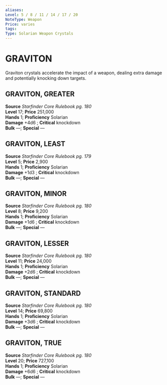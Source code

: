 ```yaml
---
aliases: 
Level: 5 / 8 / 11 / 14 / 17 / 20
NoteType: Weapon
Price: varies
tags: 
Type: Solarian Weapon Crystals
---
```

# GRAVITON

Graviton crystals accelerate the impact of a weapon, dealing extra damage and potentially knocking down targets.  

##  GRAVITON, GREATER

**Source** _Starfinder Core Rulebook pg. 180_  
**Level** 17; **Price** 251,000  
**Hands** 1; **Proficiency** Solarian  
**Damage** +4d6 ; **Critical** knockdown  
**Bulk** —; **Special** —

##  GRAVITON, LEAST

**Source** _Starfinder Core Rulebook pg. 179_  
**Level** 5; **Price** 2,900  
**Hands** 1; **Proficiency** Solarian  
**Damage** +1d3 ; **Critical** knockdown  
**Bulk** —; **Special** —

##  GRAVITON, MINOR

**Source** _Starfinder Core Rulebook pg. 180_  
**Level** 8; **Price** 9,200  
**Hands** 1; **Proficiency** Solarian  
**Damage** +1d6 ; **Critical** knockdown  
**Bulk** —; **Special** —

##  GRAVITON, LESSER

**Source** _Starfinder Core Rulebook pg. 180_  
**Level** 11; **Price** 24,000  
**Hands** 1; **Proficiency** Solarian  
**Damage** +2d6 ; **Critical** knockdown  
**Bulk** —; **Special** —

##  GRAVITON, STANDARD

**Source** _Starfinder Core Rulebook pg. 180_  
**Level** 14; **Price** 69,800  
**Hands** 1; **Proficiency** Solarian  
**Damage** +3d6 ; **Critical** knockdown  
**Bulk** —; **Special** —

##  GRAVITON, TRUE

**Source** _Starfinder Core Rulebook pg. 180_  
**Level** 20; **Price** 727,100  
**Hands** 1; **Proficiency** Solarian  
**Damage** +6d6 ; **Critical** knockdown  
**Bulk** —; **Special** —
